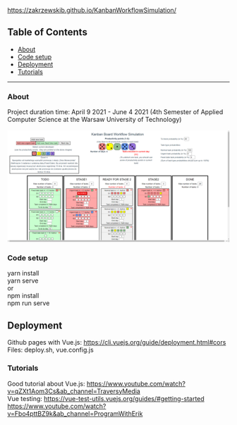 https://zakrzewskib.github.io/KanbanWorkflowSimulation/

## Table of Contents
* [About](#About)
* [Code setup](#Code-setup)
* [Deployment](#Deployment)
* [Tutorials](#Tutorials)

---

### About
Project duration time: April 9 2021 - June 4 2021 (4th Semester of Applied Computer Science at the Warsaw University of Technology)
<br />
<br />
<img src="https://github.com/zakrzewskib/KanbanWorkflowSimulation/blob/main/docs/screenshots/appearance.PNG">

### Code setup
yarn install <br />
yarn serve
<br />
or 
<br />
npm install <br />
npm run serve

## Deployment
Github pages with Vue.js: 
https://cli.vuejs.org/guide/deployment.html#cors <br />
Files: deploy.sh, vue.config.js

### Tutorials
Good tutorial about Vue.js:
https://www.youtube.com/watch?v=qZXt1Aom3Cs&ab_channel=TraversyMedia <br />
Vue testing:
https://vue-test-utils.vuejs.org/guides/#getting-started <br />
https://www.youtube.com/watch?v=Fbo4pttBZ9k&ab_channel=ProgramWithErik
